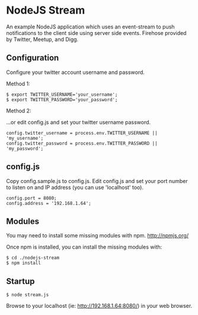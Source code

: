 NodeJS Stream
=============

An example NodeJS application which uses an event-stream to push notifications to the client side using server side events. Firehose provided by Twitter, Meetup, and Digg.

Configuration
-------------

Configure your twitter account username and password.

Method 1:

	$ export TWITTER_USERNAME='your_username';
	$ export TWITTER_PASSWORD='your_password';

Method 2:

...or edit config.js and set your twitter username password.

	config.twitter_username = process.env.TWITTER_USERNAME || 'my_username';
	config.twitter_password = process.env.TWITTER_PASSWORD || 'my_password';


config.js 
---------

Copy config.sample.js to config.js. Edit config.js and set your port number to listen on and IP address (you can use 'localhost' too).

	config.port = 8080;
	config.address = '192.168.1.64';

Modules
-------

You may need to install some missing modules with npm. http://npmjs.org/

Once npm is installed, you can install the missing modules with:

	$ cd ./nodejs-stream
	$ npm install

Startup
-------------

	$ node stream.js

Browse to your localhost (ie: http://192.168.1.64:8080/) in your web browser.
